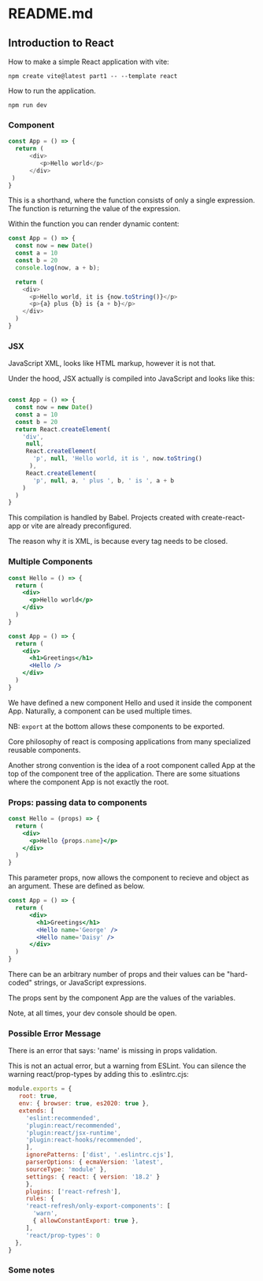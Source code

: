# README.md

## Introduction to React

How to make a simple React application with vite:

```
npm create vite@latest part1 -- --template react
```

How to run the application. 

```
npm run dev
```

### Component

```javascript
const App = () => {
  return (
      <div>
         <p>Hello world</p>
      </div>
 )
}
```

This is a shorthand, where the function consists of only a single expression.
The function is returning the value of the expression.

Within the function you can render dynamic content:

```javascript
const App = () => {
  const now = new Date()
  const a = 10
  const b = 20
  console.log(now, a + b);

  return (
    <div>
      <p>Hello world, it is {now.toString()}</p>
      <p>{a} plus {b} is {a + b}</p>
    </div>
  )
}
```

### JSX

JavaScript XML, looks like HTML markup, however it is not that. 

Under the hood, JSX actually is compiled into JavaScript and looks like this:

```javascript

const App = () => {
  const now = new Date()
  const a = 10
  const b = 20
  return React.createElement(
    'div',
     null,
     React.createElement(
       'p', null, 'Hello world, it is ', now.toString()
      ),
     React.createElement(
       'p', null, a, ' plus ', b, ' is ', a + b
    )
  )
}
```

This compilation is handled by Babel. Projects created with create-react-app or
vite are already preconfigured. 

The reason why it is XML, is because every tag needs to be closed. 

### Multiple Components

```jsx
const Hello = () => {
  return (
    <div>
      <p>Hello world</p>
    </div>
  )
}

const App = () => {
  return (
    <div>
      <h1>Greetings</h1>
      <Hello />
    </div>
  )
}
```

We have defined a new component Hello and used it inside the component App.
Naturally, a component can be used multiple times.

NB: `export` at the bottom allows these components to be exported. 

Core philosophy of react is composing applications from many specialized
reusable components.

Another strong convention is the idea of a root component called App at the top
of the component tree of the application. There are some situations where the
component App is not exactly the root. 

### Props: passing data to components

```jsx
const Hello = (props) => {
  return (
    <div>
      <p>Hello {props.name}</p>
    </div>
  )
}
```

This parameter props, now allows the component to recieve and object as an
argument. These are defined as below.

```jsx
const App = () => {
  return (
      <div>
        <h1>Greetings</h1>
        <Hello name='George' />
        <Hello name='Daisy' />
      </div>
  )
}
```

There can be an arbitrary number of props and their values can be "hard-coded"
strings, or JavaScript expressions. 

The props sent by the component App are the values of the variables. 

Note, at all times, your dev console should be open.

### Possible Error Message

There is an error that says: 'name' is missing in props validation.

This is not an actual error, but a warning from ESLint. You can silence the
warning react/prop-types by adding this to .eslintrc.cjs:

```javascript
module.exports = {
   root: true,
   env: { browser: true, es2020: true },
   extends: [
     'eslint:recommended',
     'plugin:react/recommended',
     'plugin:react/jsx-runtime',
     'plugin:react-hooks/recommended',
     ],
     ignorePatterns: ['dist', '.eslintrc.cjs'],
     parserOptions: { ecmaVersion: 'latest',
     sourceType: 'module' },
     settings: { react: { version: '18.2' }
     },
     plugins: ['react-refresh'],
     rules: {
     'react-refresh/only-export-components': [
       'warn',
       { allowConstantExport: true },
     ],
     'react/prop-types': 0
  },
}
```

### Some notes


